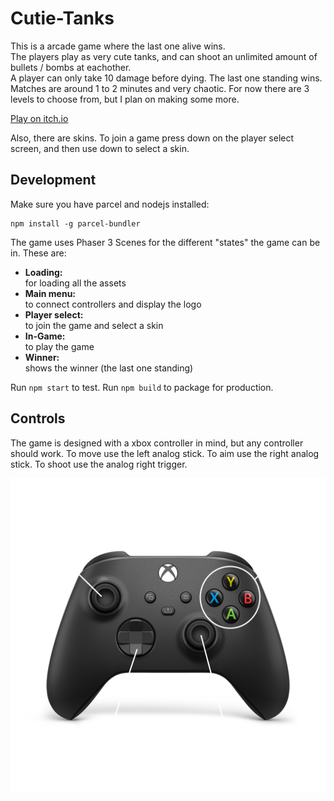 # Cutie-Tanks

This is a arcade game where the last one alive wins.  
The players play as very cute tanks, and can shoot an unlimited amount of bullets / bombs at eachother.  
A player can only take 10 damage before dying. The last one standing wins. Matches are around 1 to 2 minutes and very chaotic. For now there are 3 levels to choose from, but I plan on making some more.

[Play on itch.io](https://robijntje.itch.io/cutie-tanks)

Also, there are skins. To join a game press down on the player select screen, and then use down to select a skin.

## Development

Make sure you have parcel and nodejs installed:

```
npm install -g parcel-bundler
```

The game uses Phaser 3 Scenes for the different "states" the game can be in. These are:

- **Loading:**  
for loading all the assets
- **Main menu:**  
to connect controllers and display the logo
- **Player select:**  
to join the game and select a skin
- **In-Game:**  
to play the game
- **Winner:**  
shows the winner (the last one standing)

Run `npm start` to test. Run `npm build` to package for production.

## Controls
The game is designed with a xbox controller in mind, but any controller should work. To move use the left analog stick. To aim use the right analog stick. To shoot use the analog right trigger.

![](artwork/controls.png)
